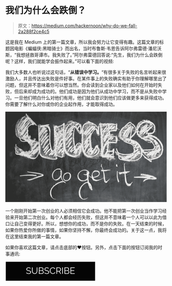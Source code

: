 # 我们为什么会跌倒？

> 原文：<https://medium.com/hackernoon/why-do-we-fall-2a288f2ce4c5>

这是我在 Medium 上的第一篇文章，所以我会努力让它变得有趣。这篇文章的标题因电影《蝙蝠侠:黑暗骑士》而出名，当时布鲁斯·韦恩告诉阿尔弗雷德·潘尼沃斯，“我想拯救哥谭市。我失败了。”阿尔弗雷德回答说:“先生，我们为什么会跌倒呢？这样，我们就能学会振作起来。”可以看下面的视频:

我们大多数人也听说过这句话，“**从错误中学习。**“有很多关于失败的名言听起来很激励人，并且传达出失败是件好事。在某件事上的失败确实有助于你理解哪里出了问题，但这并不意味着你可以想当然。你会读到企业家以及他们如何在开始时失败，但后来却成为成功的。他们成功是因为他们从成功中学习，而不是从失败中学习。一旦他们明白什么对他们有用，他们就会意识到他们应该做更多来获得成功。你需要了解什么对你或你的企业起作用，才能取得成功。

![](img/f1f851a553c4d901ddce4ca5b26a5f6b.png)

一个刚刚开始第一次创业的人必须相信它会成功。他不能把第一次创业当作学习经验来开始第二次创业。每个人都会经历失败，但这并不意味着一个人可以以此为借口让自己变得更好。所以，想想你的成功，而不是你的失败。在一天结束的时候，如果你热爱你所做的事情，如果你坚持不懈，你最终会成功的。关于这一点，我将在这里结束我的第一篇文章。

如果你喜欢这篇文章，请点击底部的♥按钮。另外，点击下面的按钮订阅我的时事通讯:

[![](img/3a39d7cb28cdee69ae61557e8a678afd.png)](http://eepurl.com/cV6V81)